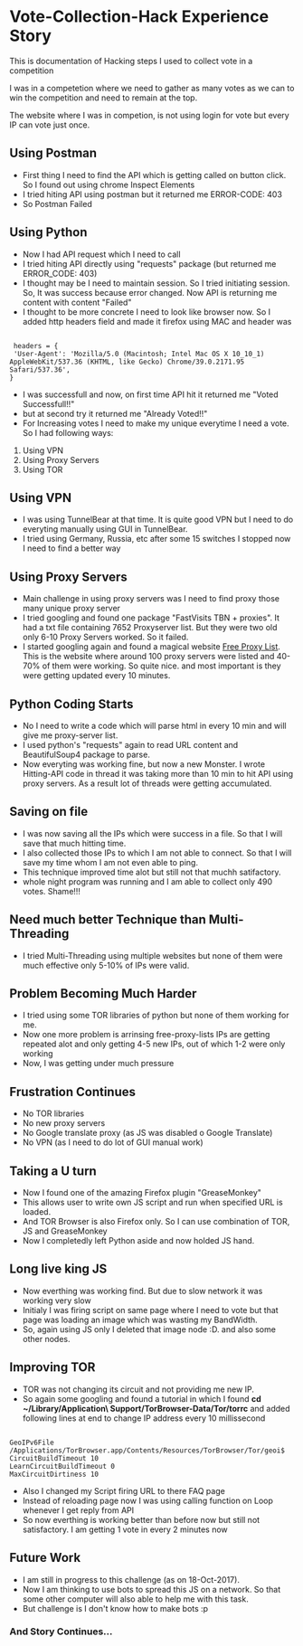 # Vote-Collection-Hack Experience Story
This is documentation of Hacking steps I used to collect vote in a competition

I was in a competetion where we need to gather as many votes as we can to win the competition and need to remain at the top.

The website where I was in competion, is not using login for vote but every IP can vote just once.

## Using Postman
- First thing I need to find the API which is getting called on button click. So I found out using chrome Inspect Elements
- I tried hiting API using postman but it returned me ERROR-CODE: 403
- So Postman Failed

## Using Python
- Now I had API request which I need to call
- I tried hiting API directly using "requests" package (but returned me ERROR_CODE: 403)
- I thought may be I need to maintain session. So I tried initiating session. So, It was success because error changed. Now API is returning me content with content "Failed"
- I thought to be more concrete I need to look like browser now. So I added http headers field and made it firefox using MAC and header was 
```

 headers = {
 'User-Agent': 'Mozilla/5.0 (Macintosh; Intel Mac OS X 10_10_1) AppleWebKit/537.36 (KHTML, like Gecko) Chrome/39.0.2171.95 Safari/537.36',
}
```
- I was successfull and now, on first time API hit it returned me "Voted Successfull!!"
- but at second try it returned me "Already Voted!!"
- For Increasing votes I need to make my unique everytime I need a vote. So I had following ways:
1. Using VPN
2. Using Proxy Servers
3. Using TOR


## Using VPN
- I was using TunnelBear at that time. It is quite good VPN but I need to do everyting manually using GUI in TunnelBear.
- I tried using Germany, Russia, etc after some 15 switches I stopped now I need to find a better way


## Using Proxy Servers
- Main challenge in using proxy servers was I need to find proxy those many unique proxy server
- I tried googling and found one package "FastVisits TBN + proxies". It had a txt file containing 7652 Proxyserver list. But they were two old only 6-10 Proxy Servers worked. So it failed.
- I started googling again and found a magical website [Free Proxy List](free-proxy-list.net/anonymous-proxy.html). This is the website where around 100 proxy servers were listed and 40-70% of them were working. So quite nice. and most important is they were getting updated every 10 minutes.


## Python Coding Starts
- No I need to write a code which will parse html in every 10 min and will give me proxy-server list.
- I used python's "requests" again to read URL content and BeautifulSoup4 package to parse.
- Now everyting was working fine, but now a new Monster. I wrote Hitting-API code in thread it was taking more than 10 min to hit API using proxy servers. As a result lot of threads were getting accumulated.


## Saving on file
- I was now saving all the IPs which were success in a file. So that I will save that much hitting time.
- I also collected those IPs to which I am not able to connect. So that I will save my time whom I am not even able to ping. 
- This technique improved time alot but still not that muchh satifactory.
- whole night program was running and I am able to collect only 490 votes. Shame!!!


## Need much better Technique than Multi-Threading
- I tried Multi-Threading using multiple websites but none of them were much effective only 5-10% of IPs were valid.

## Problem Becoming Much Harder
- I tried using some TOR libraries of python but none of them working for me.
- Now one more problem is arrinsing free-proxy-lists IPs are getting repeated alot and only getting 4-5 new IPs, out of which 1-2 were only working
- Now, I was getting under much pressure

## Frustration Continues
- No TOR libraries
- No new proxy servers
- No Google translate proxy (as JS was disabled o Google Translate)
- No VPN (as I need to do lot of GUI manual work)

## Taking a U turn
- Now I found one of the amazing Firefox plugin "GreaseMonkey"
- This allows user to write own JS script and run when specified URL is loaded.
- And TOR Browser is also Firefox only. So I can use combination of TOR, JS and GreaseMonkey
- Now I completedly left Python aside and now holded JS hand.

## Long live king JS
- Now everthing was working find. But due to slow network it was working very slow
- Initialy I was firing script on same page where I need to vote but that page was loading an image which was wasting my BandWidth.
- So, again using JS only I deleted that image node :D. and also some other nodes.


## Improving TOR
- TOR was not changing its circuit and not providing me new IP.
- So again some googling and found a tutorial in which I found **cd ~/Library/Application\ Support/TorBrowser-Data/Tor/torrc** and added following lines at end to change IP address every 10 millissecond
```

GeoIPv6File /Applications/TorBrowser.app/Contents/Resources/TorBrowser/Tor/geoi$
CircuitBuildTimeout 10
LearnCircuitBuildTimeout 0
MaxCircuitDirtiness 10
```
- Also I changed my Script firing URL to there FAQ page
- Instead of reloading page now I was using calling function on Loop whenever I get reply from API
- So now everthing is working better than before now but still not satisfactory. I am getting 1 vote in every 2 minutes now

## Future Work
- I am still in progress to this challenge (as on 18-Oct-2017).
- Now I am thinking to use bots to spread this JS on a network. So that some other computer will also able to help me with this task.
- But challenge is I don't know how to make bots :p

### And Story Continues...

